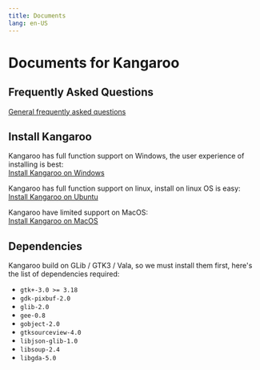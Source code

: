 ```yaml
---
title: Documents
lang: en-US
---
```


# Documents for Kangaroo
## Frequently Asked Questions
[General frequently asked questions](faq.md)

## Install Kangaroo
Kangaroo has full function support on Windows, the user experience of installing is best:<br/>
[Install Kangaroo on Windows](install_windows.md)

Kangaroo has full function support on linux, install on linux OS is easy:<br/>
[Install Kangaroo on Ubuntu](install_linux.md)

Kangaroo have limited support on MacOS:<br/>
[Install Kangaroo on MacOS](install_macos.md)


## Dependencies
Kangaroo build on GLib / GTK3 / Vala, so we must install them first, here's the list of dependencies required:
 - `gtk+-3.0 >= 3.18`
 - `gdk-pixbuf-2.0`
 - `glib-2.0`
 - `gee-0.8`
 - `gobject-2.0`
 - `gtksourceview-4.0`
 - `libjson-glib-1.0`
 - `libsoup-2.4`
 - `libgda-5.0`


